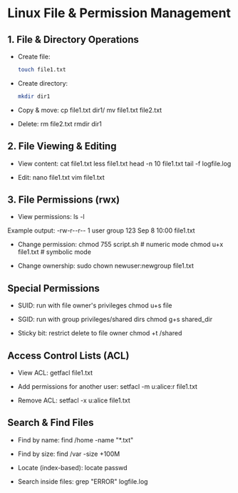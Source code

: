# Linux File & Permission Management

## 1. File & Directory Operations
- Create file:  
  ```bash
  touch file1.txt

- Create directory:
  ```bash
  mkdir dir1

- Copy & move:
cp file1.txt dir1/
mv file1.txt file2.txt

- Delete:
rm file2.txt
rmdir dir1

## 2. File Viewing & Editing
- View content:
cat file1.txt
less file1.txt
head -n 10 file1.txt
tail -f logfile.log

- Edit:
nano file1.txt
vim file1.txt

## 3. File Permissions (rwx)
- View permissions:
ls -l

Example output:
-rw-r--r-- 1 user group 123 Sep 8 10:00 file1.txt

- Change permission:
chmod 755 script.sh    # numeric mode
chmod u+x file1.txt    # symbolic mode

- Change ownership:
sudo chown newuser:newgroup file1.txt

## Special Permissions
- SUID: run with file owner's privileges
chmod u+s file

- SGID: run with group privileges/shared dirs
chmod g+s shared_dir

- Sticky bit: restrict delete to file owner
chmod +t /shared

## Access Control Lists (ACL)
- View ACL:
getfacl file1.txt

- Add permissions for another user:
setfacl -m u:alice:r file1.txt

- Remove ACL:
setfacl -x u:alice file1.txt

## Search & Find Files
- Find by name:
find /home -name "*.txt"

- Find by size:
find /var -size +100M

- Locate (index-based):
locate passwd

- Search inside files:
grep "ERROR" logfile.log

